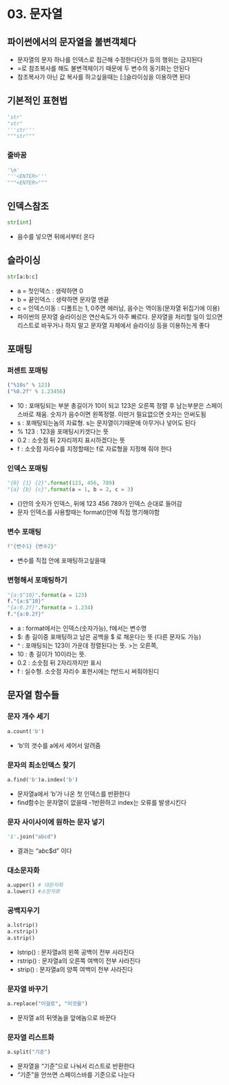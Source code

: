# 03. 문자열

## 파이썬에서의 문자열을 불변객체다

- 문자열의 문자 하나를 인덱스로 접근해 수정한다던가 등의 행위는 금지된다
- =로 참조복사를 해도 불변객체이기 때문에 두 변수의 동기화는 안된다
- 참조복사가 아닌 값 복사를 하고싶을때는 [:]슬라이싱을 이용하면 된다

## 기본적인 표현법

```python
'str'
"str"
'''str'''
"""str"""
```

### 줄바꿈

```python
'\n'
'''<ENTER>'''
"""<ENTER>"""
```

## 인덱스참조

```python
str[int]
```

- 음수를 넣으면 뒤에서부터 온다

## 슬라이싱

```python
str[a:b:c]
```

- a = 첫인덱스 : 생략하면 0
- b = 끝인덱스 : 생략하면 문자열 맨끝
- c = 인덱스이동 : 디폴트는 1, 0주면 에러남, 음수는 역이동(문자열 뒤집기에 이용)
- 파이썬의 문자열 슬라이싱은 연산속도가 아주 빠르다. 문자열을 처리할 일이 있으면 리스트로 바꾸거나 하지 말고 문자열 자체에서 슬라이싱 등을 이용하는게 좋다

## 포매팅

### 퍼센트 포매팅

```python
("%10s" % 123)
("%0.2f" % 1.23456)
```

- 10 : 포매팅되는 부분 총길이가 10이 되고 123은 오른쪽 정렬 후 남는부분은 스페이스바로 채움. 숫자가 음수이면 왼쪽정렬. 이딴거 필요없으면 숫자는 안써도됨
- s : 포매팅되는놈의 자료형. s는 문자열이기때문에 아무거나 넣어도 된다
- % 123 : 123을 포매팅시키겟다는 뜻
- 0.2 : 소숫점 뒤 2자리까지 표시하겠다는 뜻
- f : 소숫점 자리수를 지정할때는 f로 자료형을 지정해 줘야 한다

### 인덱스 포매팅

```python
"{0} {1} {2}".format(123, 456, 789)
"{a} {b} {c}".format(a = 1, b = 2, c = 3)
```

- {}안의 숫자가 인덱스, 뒤에 123 456 789가 인덱스 순대로 들어감
- 문자 인덱스를 사용할때는 format()안에 직접 명기해야함

### 변수 포매팅

```python
f"{변수1} {변수2}"
```

- 변수를 직접 안에 포매팅하고싶을때

### 변형해서 포매팅하기

```python
"{a:$^10}".format(a = 123)
f."{a:$^10}"
"{a:0.2f}".format(a = 1.234)
f."{a:0.2f}"
```

- a : format에서는 인덱스(숫자가능), f에서는 변수명
- $: 총 길이중 포매팅하고 남은 공백을 $ 로 채운다는 뜻 (다른 문자도 가능)
- ^ : 포매팅되는 123이 가운데 정렬된다는 뜻. >는 오른쪽,
- 10 : 총 길이가 10이라는 뜻.
- 0.2 : 소숫점 뒤 2자리까지만 표시
- f : 실수형. 소숫점 자리수 표현시에는 f반드시 써줘야된디

## 문자열 함수들

### 문자 개수 세기

```python
a.count('b')
```

- ’b’의 갯수를 a에서 세어서 알려줌

### 문자의 최소인덱스 찾기

```python
a.find('b')a.index('b')
```

- 문자열a에서 ’b’가 나온 첫 인덱스를 반환한다
- find함수는 문자열이 없을때 -1반환하고 index는 오류를 발생시킨다

### 문자 사이사이에 원하는 문자 넣기

```python
'$'.join("abcd")
```

- 결과는 “a*b*c$d” 이다

### 대소문자화

```python
a.upper() # 대문자화
a.lower() #소문자화
```

### 공백지우기

```python
a.lstrip()
a.rstrip()
a.strip()
```

- lstrip() : 문자열a의 왼쪽 공백이 전부 사라진다
- rstrip() : 문자열a의 오른쪽 여백이 전부 사라진다
- strip() : 문자열a의 양쪽 여백이 전부 사라진다

### 문자열 바꾸기

```python
a.replace("이걸로", "이것을")
```

- 문자열 a의 뒤엣놈을 앞에놈으로 바꾼다

### 문자열 리스트화

```python
a.split("기준")
```

- 문자열을 “기준”으로 나눠서 리스트로 반환한다
- “기준”을 안쓰면 스페이스바를 기준으로 나눈다